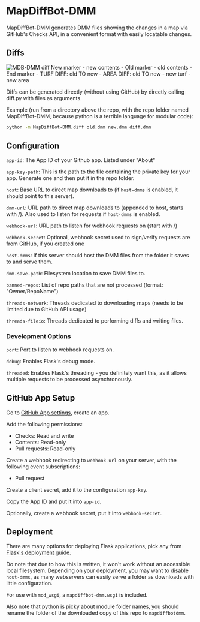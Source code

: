 # MapDiffBot-DMM

MapDiffBot-DMM generates DMM files showing the changes in a map via GitHub's Checks API, in a convenient format with easily locatable changes.

## Diffs

![MDB-DMM diff New marker - new contents - Old marker - old contents - End marker - TURF DIFF: old TO new - AREA DIFF: old TO new - new turf - new area](https://i.imgur.com/YBW6iq9.png)

Diffs can be generated directly (without using GitHub) by directly calling diff.py with files as arguments.

Example (run from a directory above the repo, with the repo folder named MapDiffBot-DMM, because python is a terrible language for modular code):

```sh
python -m MapDiffBot-DMM.diff old.dmm new.dmm diff.dmm
```

## Configuration

`app-id`: The App ID of your Github app. Listed under "About"

`app-key-path`: This is the path to the file containing the private key for your app. Generate one and then put it in the repo folder.

`host`: Base URL to direct map downloads to (if `host-dmms` is enabled, it should point to this server).

`dmm-url`: URL path to direct map downloads to (appended to host, starts with /). Also used to listen for requests if `host-dmms` is enabled.

`webhook-url`: URL path to listen for webhook requests on (start with /)

`webhook-secret`: Optional, webhook secret used to sign/verify requests are from GitHub, if you created one

`host-dmms`: If this server should host the DMM files from the folder it saves to and serve them.

`dmm-save-path`: Filesystem location to save DMM files to.

`banned-repos`: List of repo paths that are not processed (format: "Owner/RepoName")

`threads-network`: Threads dedicated to downloading maps (needs to be limited due to GitHub API usage)

`threads-fileio`: Threads dedicated to performing diffs and writing files.

### Development Options

`port`: Port to listen to webhook requests on.

`debug`: Enables Flask's debug mode.

`threaded`: Enables Flask's threading - you definitely want this, as it allows multiple requests to be processed asynchronously.

## GitHub App Setup

Go to [GitHub App settings](https://github.com/settings/apps), create an app.

Add the following permissions:

- Checks: Read and write
- Contents: Read-only
- Pull requests: Read-only

Create a webhook redirecting to `webhook-url` on your server, with the following event subscriptions:

- Pull request

Create a client secret, add it to the configuration `app-key`.

Copy the App ID and put it into `app-id`.

Optionally, create a webhook secret, put it into `webhook-secret`.

## Deployment

There are many options for deploying Flask applications, pick any from [Flask's deployment guide](https://flask.palletsprojects.com/en/1.1.x/deploying/#deployment).

Do note that due to how this is written, it won't work without an accessible local filesystem. Depending on your deployment, you may want to disable `host-dmms`, as many webservers can easily serve a folder as downloads with little configuration.

For use with `mod_wsgi`, a `mapdiffbot-dmm.wsgi` is included.

Also note that python is picky about module folder names, you should rename the folder of the downloaded copy of this repo to `mapdiffbotdmm`.
